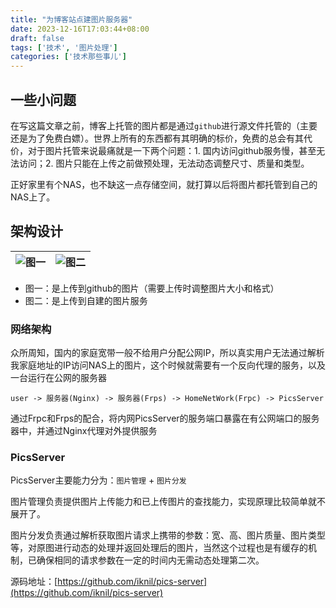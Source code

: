 ```yaml
---
title: "为博客站点建图片服务器"
date: 2023-12-16T17:03:44+08:00
draft: false
tags: ['技术', '图片处理']
categories: ['技术那些事儿']
---
```


## 一些小问题

在写这篇文章之前，博客上托管的图片都是通过`github`进行源文件托管的（主要还是为了免费白嫖）。世界上所有的东西都有其明确的标价，免费的总会有其代价，对于图片托管来说最痛就是一下两个问题：1. 国内访问github服务慢，甚至无法访问；2. 图片只能在上传之前做预处理，无法动态调整尺寸、质量和类型。

正好家里有个NAS，也不缺这一点存储空间，就打算以后将图片都托管到自己的NAS上了。

## 架构设计

| ![图一](https://gcore.jsdelivr.net/gh/iknil/static-pics/img/202312161931266.webp) | ![图二](https://pics.iknil.dev/imgs/2023_11_16.380e9d372341b3df09eafca68e35be00.1200.0.100.webp) |
|---------------------------------------------------------------------------------|------------------------------------------------------------------------------------------------|

- 图一：是上传到github的图片（需要上传时调整图片大小和格式）
- 图二：是上传到自建的图片服务

### 网络架构

众所周知，国内的家庭宽带一般不给用户分配公网IP，所以真实用户无法通过解析我家庭地址的IP访问NAS上的图片，这个时候就需要有一个反向代理的服务，以及一台运行在公网的服务器

```shell
user -> 服务器(Nginx) -> 服务器(Frps) -> HomeNetWork(Frpc) -> PicsServer  
```
通过Frpc和Frps的配合，将内网PicsServer的服务端口暴露在有公网端口的服务器中，并通过Nginx代理对外提供服务

### PicsServer

PicsServer主要能力分为：`图片管理` + `图片分发`

图片管理负责提供图片上传能力和已上传图片的查找能力，实现原理比较简单就不展开了。

图片分发负责通过解析获取图片请求上携带的参数：宽、高、图片质量、图片类型等，对原图进行动态的处理并返回处理后的图片，当然这个过程也是有缓存的机制，已确保相同的请求参数在一定的时间内无需动态处理第二次。

源码地址：[https://github.com/iknil/pics-server](https://github.com/iknil/pics-server)